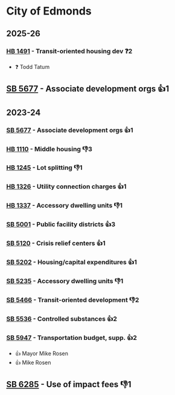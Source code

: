 # City of Edmonds
## 2025-26

### [HB 1491](/bill/2025-26/hb/1491/) - Transit-oriented housing dev   ❓2
* ❓ Todd Tatum

## [SB 5677](/bill/2025-26/sb/5677/) - Associate development orgs 👍1  

## 2023-24

### [SB 5677](/bill/2023-24/sb/5677/) - Associate development orgs 👍1  

### [HB 1110](/bill/2023-24/hb/1110/) - Middle housing  👎3 

### [HB 1245](/bill/2023-24/hb/1245/) - Lot splitting  👎1 

### [HB 1326](/bill/2023-24/hb/1326/) - Utility connection charges 👍1  

### [HB 1337](/bill/2023-24/hb/1337/) - Accessory dwelling units  👎1 

### [SB 5001](/bill/2023-24/sb/5001/) - Public facility districts 👍3  

### [SB 5120](/bill/2023-24/sb/5120/) - Crisis relief centers 👍1  

### [SB 5202](/bill/2023-24/sb/5202/) - Housing/capital expenditures 👍1  

### [SB 5235](/bill/2023-24/sb/5235/) - Accessory dwelling units  👎1 

### [SB 5466](/bill/2023-24/sb/5466/) - Transit-oriented development  👎2 

### [SB 5536](/bill/2023-24/sb/5536/) - Controlled substances 👍2  

### [SB 5947](/bill/2023-24/sb/5947/) - Transportation budget, supp. 👍2  
* 👍 Mayor Mike Rosen
* 👍 Mike Rosen

## [SB 6285](/bill/2023-24/sb/6285/) - Use of impact fees  👎1 
